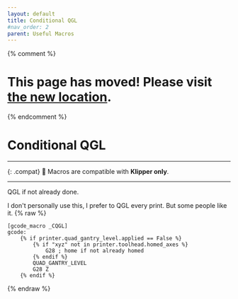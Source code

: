 ```yaml
---
layout: default
title: Conditional QGL
#nav_order: 2
parent: Useful Macros
---
```

{% comment %} 
# This page has moved! Please visit [the new location](https://ellis3dp.com/Print-Tuning-Guide/articles/useful_macros/conditional_qgl.html).
{% endcomment %}
# Conditional QGL

---

{: .compat}
:dizzy: Macros are compatible with **Klipper only**.

---

QGL if not already done.

I don't personally use this, I prefer to QGL every print. But some people like it.
{% raw %}
```
[gcode_macro _CQGL]
gcode:
    {% if printer.quad_gantry_level.applied == False %}
        {% if "xyz" not in printer.toolhead.homed_axes %}
            G28 ; home if not already homed
        {% endif %}
        QUAD_GANTRY_LEVEL
        G28 Z
    {% endif %}
```
{% endraw %}
